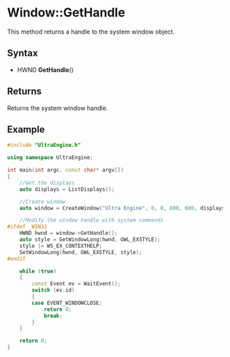 # Window::GetHandle

This method returns a handle to the system window object.

## Syntax

- HWND **GetHandle**()

## Returns

Returns the system window handle.

## Example

```c++
#include "UltraEngine.h"

using namespace UltraEngine;

int main(int argc, const char* argv[])
{
    //Get the displays
    auto displays = ListDisplays();

    //Create window
    auto window = CreateWindow("Ultra Engine", 0, 0, 800, 600, displays[0], WINDOW_TITLEBAR);

    //Modify the window handle with system commands
#ifdef _WIN32
    HWND hwnd = window->GetHandle();
    auto style = GetWindowLong(hwnd, GWL_EXSTYLE);
    style |= WS_EX_CONTEXTHELP;
    SetWindowLong(hwnd, GWL_EXSTYLE, style);
#endif

    while (true)
    {
        const Event ev = WaitEvent();
        switch (ev.id)
        {
        case EVENT_WINDOWCLOSE:
            return 0;
            break;
        }
    }

    return 0;
}
```
